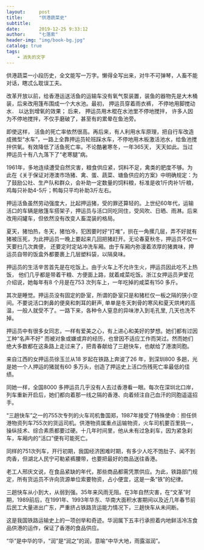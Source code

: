 ```yaml
---
layout:     post
title:      "供港蔬菜史"
subtitle:  
date:       2019-12-25 9:33:12
author:     "七落索"
header-img: "img/book-bg.jpg"
catalog: true
tags:
    - 消失的文字
---
```



<p id = "build"></p>
供港蔬菜一小段历史，全文能写一万字。懒得全写出来，对牛不可弹琴，人畜不能对话，瞎忒么耽误工夫。

改革开放以前，给香港运送活鱼的运输车没有氧气泵装置，装鱼的器物先是大木桶装，后来改用篷布围成一个大水池。最初， 押运员穿着雨衣裤， 不停地用脚搅动水． 以达到增氧的效果； 后来， 押运员用木棍在水池里不停地搅拌， 许多人因为不停地搅拌，不仅手磨破了，甚至有的累晕在鱼池旁。

即使这样， 活鱼的死亡率依然很高。再后来，有人利用水车原理，把自行车改造成微型“水车”，一路上全靠押运员轮班踩水车，不停地用木板激活池水，给鱼池搅拌供氧。有效降低了活鱼死亡率。不论酷暑寒冬，一年365天， 天天如此。当过押运员十有八九落下了“老寒腿”病。

1961年，多地连续遭受自然灾害，粮食供应紧，饲料不足，禽类的肥度不够。为此在《关于保证对港澳市场猪、禽、蛋、蔬菜、塘鱼供应的方案》中明确规定：为了鼓励公社、生产队和群众，会补助一定数量的饲料粮，标准是收1斤肉补1斤粮，鸡每只补助4-5斤；鸭每只平均补助3斤左右。

押运活鱼虽然劳动强度大，比起押运猪，受的罪还算轻的。上世纪60年代，运输活口的车辆是敞篷车搭架子，押运员与活口同吃同住，受风吹、日晒、雨淋。后来改用闷罐车，但依然没有改变人畜混装的格局。

夏天，猪怕热，冬天，猪怕冷，犯困要时好“打堆”，拱在一角摞几层，弄不好就有猪被压死，为此押运员一晚上要起来几回把猪赶开。无论春夏秋冬，押运员不仅一天要扫几次粪便， 还要定时定站冲洗车厢。由于车厢内弥漫着浓厚的猪粪味，押运员自带的饭盒外都要裹上几层塑料袋，以隔臭味。

押运员的生活辛苦首先是在吃饭上。由于火车上不允许生火，押运员因此吃不上热饭， 他们几乎都是带着干粮、方便面上路，就着咸菜吃饭。浙江女押运员尹爱花介绍说，她每年有8 个月是在753 次列车上，一年吃掉的咸菜有150 多斤。

其次是睡觉。押运员没有固定的卧室，所谓的卧室只是和猪栏仅一板之隔的狭小空间。不要说活口刺鼻的便臭和刺耳的鼾声, 单单是冬天刺骨的寒风和夏天烘烤的高温，一般人就受不了。一路下来，各种令人窒息的异味渗入到毛孔里, 几天也洗不掉。

押运员中有很多女同志，一样有爱美之心，有上进心和美好的梦想。她们都有过因工种“名声不好” 而被对象或嫌或弃的经历，也曾因不适应工作而哭过。然而她们绝大多数都在这条路上走过来了，把青春献给了三趟快车，也献给了港澳同胞。

来自江西的女押运员徐玉兰从18 岁起在铁路上奔波了26 年，到深圳800 多趟，光是她一个人押运的猪就有60 多万头，创造了押运史上活口伤残死亡率最低的佳绩。

同她一样，全国8000 多押运员几乎没有人去过香港看一眼。每次在深圳北口岸，列车重新开启后，她们都向着那一线之隔的香港、向着倾注自己血汗的同胞遥遥招手。

“三趟快车”之一的755次专列的火车司机鲁国郑，1987年接受了特殊使命：担任供港物资列车755次的货运司机。供港物资属重点运输物资，火车司机要百里挑一，操纵技术、综合素质都要过硬。十几年时间里，他从未有过急刹车，因为紧急刹车，车厢内的“活口”便有可能死亡。

同样的751次列车，开行初期，我国经济困难时期，有多少人吃不饱肚子、闻不到肉香，但湖北人民宁可勒紧裤腰带，也要把最好的商品送往香港。

老工人邢庆文说，在食品紧缺的年代，那些商品都需凭票供应。为此，铁路部门规定，所有货运员不许向货源单位索要物资，占小便宜，这是一条“铁”的纪律。

三趟快车从小到大，从弱到强。35年来风雨无阻。在3年自然灾害，在“文革”时期，1989前后，在1991年、1993年华东、华南大面积水害期间以及近几年春节前后民工大量进出广东，严重挤占铁路货运能力情况下，三趟快车从未间断。

这是我国铁路运输史上的一项创举和奇迹。华润属下五丰行承担着内地鲜活冷冻食品供港的运作，保证了香港的食品供应。

“华”是中华的华，“润”是“润之”的润，意喻“中华大地，雨露滋润”。 

